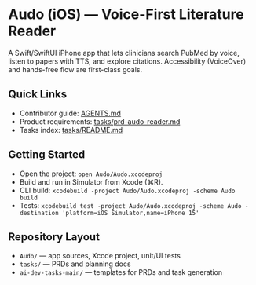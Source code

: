 # Audo (iOS) — Voice-First Literature Reader

A Swift/SwiftUI iPhone app that lets clinicians search PubMed by voice, listen to papers with TTS, and explore citations. Accessibility (VoiceOver) and hands-free flow are first-class goals.

## Quick Links
- Contributor guide: [AGENTS.md](AGENTS.md)
- Product requirements: [tasks/prd-audo-reader.md](tasks/prd-audo-reader.md)
- Tasks index: [tasks/README.md](tasks/README.md)

## Getting Started
- Open the project: `open Audo/Audo.xcodeproj`
- Build and run in Simulator from Xcode (⌘R).
- CLI build: `xcodebuild -project Audo/Audo.xcodeproj -scheme Audo build`
- Tests: `xcodebuild test -project Audo/Audo.xcodeproj -scheme Audo -destination 'platform=iOS Simulator,name=iPhone 15'`

## Repository Layout
- `Audo/` — app sources, Xcode project, unit/UI tests
- `tasks/` — PRDs and planning docs
- `ai-dev-tasks-main/` — templates for PRDs and task generation

